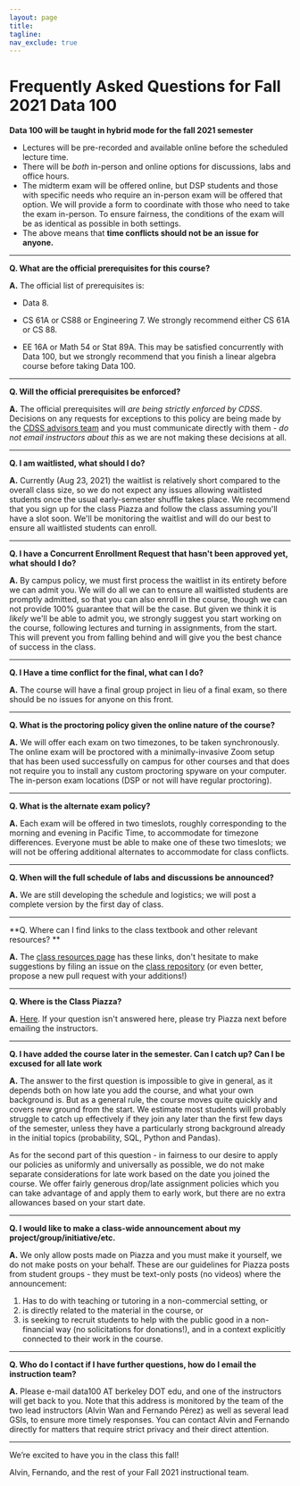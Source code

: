 ```yaml
---
layout: page
title:
tagline:
nav_exclude: true
---
```


# Frequently Asked Questions for Fall 2021 Data 100

**Data 100 will be taught in hybrid mode for the fall 2021 semester**

* Lectures will be pre-recorded and available online before the scheduled lecture time.
* There will be _both_ in-person and online options for discussions, labs and office hours.
* The midterm exam will be offered online, but DSP students and those with specific needs who require an in-person exam will be offered that option. We will provide a form to coordinate with those who need to take the exam in-person. To ensure fairness, the conditions of the exam will be as identical as possible in both settings.
* The above means that **time conflicts should not be an issue for anyone.**

<!-- Template to copy/paste

---
**Q. **

**A.**

--- 
-->

---

**Q. What are the official prerequisites for this course?**

**A.** The official list of prerequisites is:

- Data 8.

- CS 61A or CS88 or Engineering 7. We strongly recommend either CS 61A or CS 88.

- EE 16A or Math 54 or Stat 89A. This may be satisfied concurrently with Data 100, but we strongly recommend that you finish a linear algebra course before taking Data 100.

---

**Q. Will the official prerequisites be enforced?**

**A.** The official prerequisites will _are being strictly enforced by CDSS_.  Decisions on any requests for exceptions to this policy are being made by the [CDSS advisors team](https://data.berkeley.edu/degrees/student-services) and you must communicate directly with them - _do not email instructors about this_ as we are not making these decisions at all.

---
**Q. I am waitlisted, what should I do?**

**A.** Currently (Aug 23, 2021) the waitlist is relatively short compared to the overall class size, so we do not expect any issues allowing waitlisted students once the usual early-semester shuffle takes place. We recommend that you sign up for the class Piazza and follow the class assuming you'll have a slot soon. We'll be monitoring the waitlist and will do our best to ensure all waitlisted students can enroll.

---
**Q. I have a Concurrent Enrollment Request that hasn't been approved yet, what should I do?**

**A.** By campus policy, we must first process the waitlist in its entirety before we can admit you. We will do all we can to ensure all waitlisted students are promptly admitted, so that you can also enroll in the course, though we can not provide 100% guarantee that will be the case. But given we think it is _likely_ we'll be able to admit you, we strongly suggest you start working on the course, following lectures and turning in assignments, from the start. This will prevent you from falling behind and will give you the best chance of success in the class.

--- 

**Q. I Have a time conflict for the final, what can I do?**

**A.** The course will have a final group project in lieu of a final exam, so there should be no issues for anyone on this front.

--- 

**Q. What is the proctoring policy given the online nature of the course?**

**A.** We will offer each exam on two timezones, to be taken synchronously. The online exam will be proctored with a minimally-invasive Zoom setup that has been used successfully on campus for other courses and that does not require you to install any custom proctoring spyware on your computer. The in-person exam locations (DSP or not will have regular proctoring).

---

**Q. What is the alternate exam policy?**

**A.** Each exam will be offered in two timeslots, roughly corresponding to the morning and evening in Pacific Time, to accommodate for timezone differences. Everyone must be able to make one of these two timeslots; we will not be offering additional alternates to accommodate for class conflicts.

---


**Q. When will the full schedule of labs and discussions be announced?**

**A.** We are still developing the schedule and logistics; we will post a complete version by the first day of class.

---
**Q. Where can I find links to the class textbook and other relevant resources? **

**A.** The [class resources page](https://ds100.org/fa21/resources) has these links, don't hesitate to make suggestions by filing an issue on the [class repository](https://github.com/DS-100/fa21/tree/gh-pages) (or even better, propose a new pull request with your additions!)


--- 
**Q. Where is the Class Piazza?**

**A.** [Here](https://piazza.com/class/kqsiwfz12g0482). If your question isn't answered here, please try Piazza next before emailing the instructors.

---

**Q. I have added the course later in the semester. Can I catch up? Can I be excused for all late work**

**A.** The answer to the first question is impossible to give in general, as it depends both on how late you add the course, and what your own background is. But as a general rule, the course moves quite quickly and covers new ground from the start. We estimate most students will probably struggle to catch up effectively if they join any later than the first few days of the semester, unless they have a particularly strong background already in the initial topics (probability, SQL, Python and Pandas).

As for the second part of this question - in fairness to our desire to apply our policies as uniformly and universally as possible, we do not make separate considerations for late work based on the date you joined the course.  We offer fairly generous drop/late assignment policies which you can take advantage of and apply them to early work, but there are no extra allowances based on your start date.

---

**Q. I would like to make a class-wide announcement about my project/group/initiative/etc.**

**A.** We only allow posts made on Piazza and you must make it yourself, we do not make posts on your behalf.  These are our guidelines for Piazza posts from student groups - they must be text-only posts (no videos) where the announcement:

1. Has to do with teaching or tutoring in a non-commercial setting, or
2. is directly related to the material in the course, or
3. is seeking to recruit students to help with the public good in a non-financial way (no solicitations for donations!), and in a context explicitly connected to their work in the course.

---

**Q. Who do I contact if I have further questions, how do I email the instruction team?**

**A.** Please e-mail data100 AT berkeley DOT edu, and one of the instructors will get back to you. Note that this address is monitored by the team of the two lead instructors (Alvin Wan and Fernando Pérez) as well as several lead GSIs, to ensure more timely responses. You can contact Alvin and Fernando directly for matters that require strict privacy and their direct attention.

---

We’re excited to have you in the class this fall!

Alvin, Fernando, and the rest of your Fall 2021 instructional team.